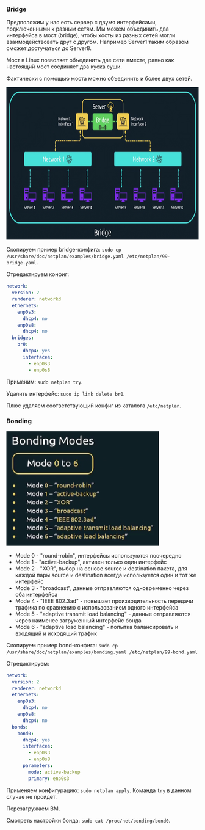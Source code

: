 ### Bridge

Предположим у нас есть сервер с двумя интерфейсами, подключенными к разным сетям. Мы можем объединить два интерфейса в мост (bridge), чтобы хосты из разных сетей могли взаимодействовать друг с другом. Например Server1 таким образом сможет достучаться до Server8.

Мост в Linux позволяет объединить две сети вместе, равно как настоящий мост соединяет два куска суши.

Фактически с помощью моста можно объединить и более двух сетей.

<img src="image.png" width="800" height="400"><br>

Скопируем пример bridge-конфига: `sudo cp /usr/share/doc/netplan/examples/bridge.yaml /etc/netplan/99-bridge.yaml`.

Отредактируем конфиг:

```yaml
network:
  version: 2
  renderer: networkd
  ethernets:
    enp0s3:
      dhcp4: no
    enp0s8:
      dhcp4: no
  bridges:
    br0:
      dhcp4: yes
      interfaces:
        - enp0s3
        - enp0s8
```

Применим: `sudo netplan try`.

Удалить интерфейс: `sudo ip link delete br0`.

Плюс удаляем соответствующий конфиг из каталога `/etc/netplan`.

### Bonding

<img src="image-1.png" width="400" height="300"><br>

- Mode 0 - "round-robin", интерфейсы используются поочередно
- Mode 1 - "active-backup", активен только один интерфейс
- Mode 2 - "XOR", выбор на основе source и destination пакета, для каждой пары source и destination всегда используется один и тот же интерфейс
- Mode 3 - "broadcast", данные отправляются одновременно через оба интерфейса
- Mode 4 - "IEEE 802.3ad" - повышает производительность передачи трафика по сравнению с использованием одного интерфейса
- Mode 5 - "adaptive transmit load balancing" - данные отправляются через наименее загруженный интерфейс бонда
- Mode 6 - "adaptive load balancing" - попытка балансировать и входящий и исходящий трафик

Скопируем пример bond-конфига: `sudo cp /usr/share/doc/netplan/examples/bonding.yaml /etc/netplan/99-bond.yaml`

Отредактируем:

```yaml
network:
  version: 2
  renderer: networkd
  ethernets:
    enp0s3:
      dhcp4: no
    enp0s8:
      dhcp4: no
  bonds:
    bond0:
      dhcp4: yes
      interfaces:
        - enp0s3
        - enp0s8
      parameters:
        mode: active-backup
        primary: enp0s3
```

Применяем конфигурацию: `sudo netplan apply`. Команда `try` в данном случае не пройдет.

Перезагружаем ВМ.

Смотреть настройки бонда: `sudo cat /proc/net/bonding/bond0`.